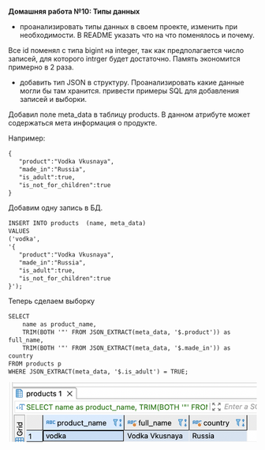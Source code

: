 **Домашняя работа №10: Типы данных**

- проанализировать типы данных в своем проекте, изменить при необходимости. В README указать что на что поменялось и почему.

Все id поменял с типа bigint на integer, так как предполагается число записей, для которого intrger будет достаточно. Память экономится примерно в 2 раза.

- добавить тип JSON в структуру. Проанализировать какие данные могли бы там хранится. привести примеры SQL для добавления записей и выборки.

Добавил поле meta_data в таблицу products. В данном атрибуте может содержаться мета информация о продукте. 

Например:

```
{
   "product":"Vodka Vkusnaya",
   "made_in":"Russia",
   "is_adult":true,
   "is_not_for_children":true
}
```

Добавим одну запись в БД.

```
INSERT INTO products  (name, meta_data)
VALUES 
('vodka', 
'{
   "product":"Vodka Vkusnaya",
   "made_in":"Russia",
   "is_adult":true,
   "is_not_for_children":true
}');
```

Теперь сделаем выборку

```
SELECT 
	name as product_name,
	TRIM(BOTH '"' FROM JSON_EXTRACT(meta_data, '$.product')) as full_name,
	TRIM(BOTH '"' FROM JSON_EXTRACT(meta_data, '$.made_in')) as country
FROM products p 
WHERE JSON_EXTRACT(meta_data, '$.is_adult') = TRUE;
```

![](1.png)
